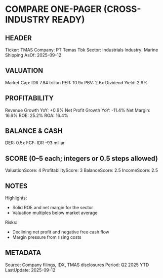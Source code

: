 # COMPARE ONE-PAGER (CROSS-INDUSTRY READY)

## HEADER
Ticker: TMAS
Company: PT Temas Tbk
Sector: Industrials
Industry: Marine Shipping
AsOf: 2025-09-12

## VALUATION
Market Cap: IDR 7.84 triliun
PER: 10.9x
PBV: 2.6x
Dividend Yield: 2.9%

## PROFITABILITY
Revenue Growth YoY: +0.9%
Net Profit Growth YoY: -11.4%
Net Margin: 16.6%
ROE: 25.2%
ROA: 16.4%

## BALANCE & CASH
DER: 0.5x
FCF: IDR -93 miliar

## SCORE (0–5 each; integers or 0.5 steps allowed)
ValuationScore: 4
ProfitabilityScore: 3
BalanceScore: 2.5
IncomeScore: 2.5

## NOTES
Highlights:
- Solid ROE and net margin for the sector
- Valuation multiples below market average

Risks:
- Declining net profit and negative free cash flow
- Margin pressure from rising costs

## METADATA
Source: Company filings, IDX, TMAS disclosures
Period: Q2 2025 YTD
LastUpdate: 2025-09-12